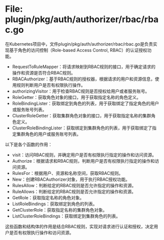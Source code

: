 # File: plugin/pkg/auth/authorizer/rbac/rbac.go

在Kubernetes项目中，文件plugin/pkg/auth/authorizer/rbac/rbac.go是负责实现基于角色的访问控制（Role-based Access Control, RBAC）的认证授权功能。

- RequestToRuleMapper：将请求映射到RBAC规则的接口，用于确定请求的操作和资源是否符合RBAC规则。
- RBACAuthorizer：基于RBAC规则的授权器，根据请求的用户和资源信息，使用规则判断用户是否有权限执行操作。
- authorizingVisitor：用于检查RBAC规则是否授权给用户或者服务账号。
- RoleGetter：获取角色对象的接口，用于获取指定名称的角色定义。
- RoleBindingLister：获取绑定到角色的列表，用于获取绑定了指定角色的用户或服务账号列表。
- ClusterRoleGetter：获取集群角色对象的接口，用于获取指定名称的集群角色定义。
- ClusterRoleBindingLister：获取绑定到集群角色的列表，用于获取绑定了指定集群角色的用户或服务账号列表。

以下是各个函数的作用：

- visit：访问RBAC规则，并确定用户是否有权限执行指定的操作和访问资源。
- Authorize：根据请求和RBAC规则，判断用户是否有权限执行指定的操作和访问资源。
- RulesFor：根据用户、资源和名称空间，获取RBAC规则。
- New：创建RBACAuthorizer对象，用于执行RBAC授权功能。
- RulesAllow：判断给定的RBAC规则是否允许指定的操作和资源。
- RuleAllows：判断给定的RBAC规则是否允许指定的操作和资源。
- GetRole：获取指定名称的角色对象。
- ListRoleBindings：获取绑定到角色的列表。
- GetClusterRole：获取指定名称的集群角色对象。
- ListClusterRoleBindings：获取绑定到集群角色的列表。

这些函数和结构体的作用是结合RBAC规则，实现对请求进行认证和授权，决定用户是否有权限执行操作和访问资源。

